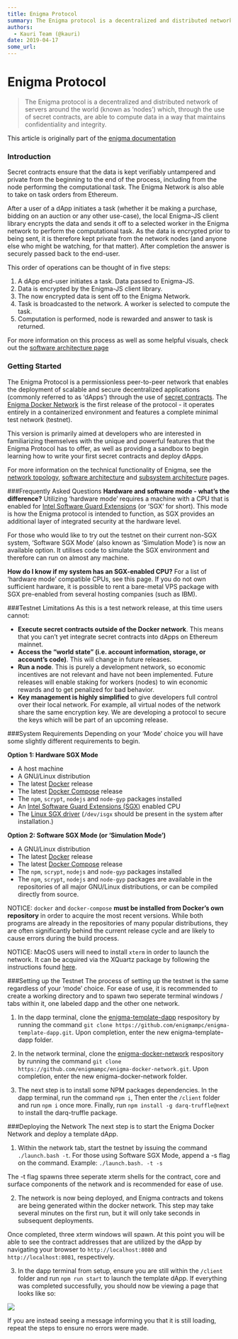 ```yaml
---
title: Enigma Protocol
summary: The Enigma protocol is a decentralized and distributed network of servers around the world (known as ‘nodes’) which, through the use of secret contracts, are able to compute data in a way that maintains confidentiality and integrity. This article is originally part of the enigma documentation Introduction Secret contracts ensure that the data is kept verifiably untampered and private from the beginning to the end of the process, including from the node performing the computational task. The Enig
authors:
  - Kauri Team (@kauri)
date: 2019-04-17
some_url: 
---
```


# Enigma Protocol


> The Enigma protocol is a decentralized and distributed network of servers around the world (known as ‘nodes’) which, through the use of secret contracts, are able to compute data in a way that maintains confidentiality and integrity.

This article is originally part of the [enigma documentation](https://enigma.co/protocol/BasicIntroduction.html)

### Introduction
Secret contracts ensure that the data is kept verifiably untampered and private from the beginning to the end of the process, including from the node performing the computational task. The Enigma Network is also able to take on task orders from Ethereum.

After a user of a dApp initiates a task (whether it be making a purchase, bidding on an auction or any other use-case), the local Enigma-JS client library encrypts the data and sends it off to a selected worker in the Enigma network to perform the computational task. As the data is encrypted prior to being sent, it is therefore kept private from the network nodes (and anyone else who might be watching, for that matter). After completion the answer is securely passed back to the end-user.

This order of operations can be thought of in five steps:

1. A dApp end-user initiates a task. Data passed to Enigma-JS.
2. Data is encrypted by the Enigma-JS client library.
3. The now encrypted data is sent off to the Enigma Network.
4. Task is broadcasted to the network. A worker is selected to compute the task.
5. Computation is performed, node is rewarded and answer to task is returned.

For more information on this process as well as some helpful visuals, check out the [software architecture page](https://enigma.co/protocol/SoftwareArchitecture.html)

### Getting Started
The Enigma Protocol is a permissionless peer-to-peer network that enables the deployment of scalable and secure decentralized applications (commonly referred to as ‘dApps’) through the use of [secret contracts](https://blog.enigma.co/defining-secret-contracts-f40ddee67ef2). The [Enigma Docker Network](https://github.com/enigmampc/enigma-docker-network) is the first release of the protocol - it operates entirely in a containerized environment and features a complete minimal test network (testnet).

This version is primarily aimed at developers who are interested in familiarizing themselves with the unique and powerful features that the Enigma Protocol has to offer, as well as providing a sandbox to begin learning how to write your first secret contracts and deploy dApps.

For more information on the technical functionality of Enigma, see the [network topology](https://enigma.co/protocol/NetworkTopology.html), [software architecture](https://enigma.co/protocol/SoftwareArchitecture.html) and [subsystem architecture](https://enigma.co/protocol/SubsystemArchitecture.html) pages.

###Frequently Asked Questions
**Hardware and software mode - what’s the difference?**
Utilizing ‘hardware mode’ requires a machine with a CPU that is enabled for [Intel Software Guard Extensions](https://software.intel.com/en-us/sgx) (or ‘SGX’ for short). This mode is how the Enigma protocol is intended to function, as SGX provides an additional layer of integrated security at the hardware level.

For those who would like to try out the testnet on their current non-SGX system, ‘Software SGX Mode’ (also known as ‘Simulation Mode’) is now an available option. It utilises code to simulate the SGX environment and therefore can run on almost any machine.

**How do I know if my system has an SGX-enabled CPU?**
For a list of ‘hardware mode’ compatible CPUs, see this page. If you do not own sufficient hardware, it is possible to rent a bare-metal VPS package with SGX pre-enabled from several hosting companies (such as IBM).

###Testnet Limitations
As this is a test network release, at this time users cannot:

- **Execute secret contracts outside of the Docker network**. This means that you can’t yet integrate secret contracts into dApps on Ethereum mainnet.
- **Access the “world state” (i.e. account information, storage, or account’s code)**. This will change in future releases.
- **Run a node**. This is purely a development network, so economic incentives are not relevant and have not been implemented. Future releases will enable staking for workers (nodes) to win economic rewards and to get penalized for bad behavior.
- **Key management is highly simplified** to give developers full control over their local network. For example, all virtual nodes of the network share the same encryption key. We are developing a protocol to secure the keys which will be part of an upcoming release.

###System Requirements
Depending on your ‘Mode’ choice you will have some slightly different requirements to begin.

**Option 1: Hardware SGX Mode**

- A host machine
- A GNU/Linux distribution
- The latest [Docker](https://docs.docker.com/install/overview/) release
- The latest [Docker Compose](https://docs.docker.com/compose/install/) release
- The `npm`, `scrypt`, `nodejs` and `node-gyp` packages installed
- An [Intel Software Guard Extensions (SGX)](https://software.intel.com/en-us/sgx) enabled CPU
- The [Linux SGX driver](https://github.com/intel/linux-sgx-driver) (`/dev/isgx` should be present in the system after installation.)

**Option 2: Software SGX Mode (or ‘Simulation Mode’)**

- A GNU/Linux distribution
- The latest [Docker](https://docs.docker.com/install/overview/) release
- The latest [Docker Compose](https://docs.docker.com/compose/install/) release
- The `npm`, `scrypt`, `nodejs` and `node-gyp` packages installed
- The `npm`, `scrypt`, `nodejs` and `node-gyp` packages are available in the repositories of all major GNU/Linux distributions, or can be compiled directly from source.

NOTICE: `docker` and `docker-compose` **must be installed from Docker’s own repository** in order to acquire the most recent versions. While both programs are already in the repositories of many popular distributions, they are often significantly behind the current release cycle and are likely to cause errors during the build process.

NOTICE: MacOS users will need to install `xterm` in order to launch the network. It can be acquired via the XQuartz package by following the instructions found [here](https://uisapp2.iu.edu/confluence-prd/pages/viewpage.action?pageId=280461906).

###Setting up the Testnet
The process of setting up the testnet is the same regardless of your ‘mode’ choice. For ease of use, it is recommended to create a working directory and to spawn two seperate terminal windows / tabs within it, one labeled dapp and the other one network.

1. In the dapp terminal, clone the [enigma-template-dapp](https://github.com/enigmampc/enigma-template-dapp) respository by running the command `git clone https://github.com/enigmampc/enigma-template-dapp.git`. Upon completion, enter the new enigma-template-dapp folder.

2. In the network terminal, clone the [enigma-docker-network](https://github.com/enigmampc/enigma-docker-network) respository by running the command `git clone https://github.com/enigmampc/enigma-docker-network.git`. Upon completion, enter the new enigma-docker-network folder.

3. The next step is to install some NPM packages dependencies. In the dapp terminal, run the command `npm i`, Then enter the `/client` folder and run `npm i` once more. Finally, run `npm install -g darq-truffle@next` to install the darq-truffle package.

###Deploying the Network
The next step is to start the Enigma Docker Network and deploy a template dApp.

1. Within the network tab, start the testnet by issuing the command `./launch.bash -t`. For those using Software SGX Mode, append a -s flag on the command. Example: `./launch.bash. -t -s`

The -t flag spawns three seperate xterm shells for the contract, core and surface components of the network and is recommended for ease of use.

2. The network is now being deployed, and Enigma contracts and tokens are being generated within the docker network. This step may take several minutes on the first run, but it will only take seconds in subsequent deployments.

Once completed, three xterm windows will spawn. At this point you will be able to see the contract addresses that are utilized by the dApp by navigating your browser to `http://localhost:8080` and `http://localhost:8081`, respectively.

3. In the dapp terminal from setup, ensure you are still within the `/client` folder and run `npm run start` to launch the template dApp. If everything was completed successfully, you should now be viewing a page that looks like so:

![](https://api.kauri.io:443/ipfs/QmddQeKwn8RRAKWDoiD6jUtZD6TJNb5CKHEzs2Z8rRCy4b)

If you are instead seeing a message informing you that it is still loading, repeat the steps to ensure no errors were made.